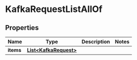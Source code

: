 

# KafkaRequestListAllOf


## Properties

Name | Type | Description | Notes
------------ | ------------- | ------------- | -------------
**items** | [**List&lt;KafkaRequest&gt;**](KafkaRequest.md) |  | 



